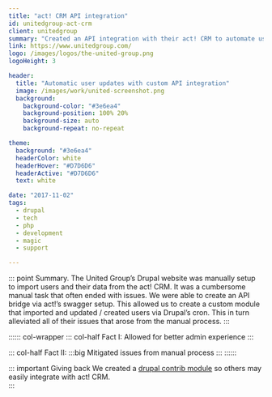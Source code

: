 ```yaml
---
title: "act! CRM API integration"
id: unitedgroup-act-crm
client: unitedgroup
summary: "Created an API integration with their act! CRM to automate user updates."
link: https://www.unitedgroup.com/
logo: /images/logos/the-united-group.png
logoHeight: 3

header:
  title: "Automatic user updates with custom API integration"
  image: /images/work/united-screenshot.png
  background:
    background-color: "#3e6ea4"
    background-position: 100% 20%
    background-size: auto
    background-repeat: no-repeat

theme:
  background: "#3e6ea4"
  headerColor: white
  headerHover: "#D7D6D6"
  headerActive: "#D7D6D6"
  text: white

date: "2017-11-02"
tags:
  - drupal
  - tech
  - php
  - development
  - magic
  - support

---
```



::: point Summary.
The United Group’s Drupal website was manually setup to import users and their data from the act! CRM.  It was a cumbersome manual task that often ended with issues.  We were able to create an API bridge via act!’s swagger setup.  This allowed us to create a custom module that imported and updated / created users via Drupal’s cron.  This in turn alleviated all of their issues that arose from the manual process.
:::

:::::: col-wrapper
::: col-half Fact I:
Allowed for better admin experience
:::

::: col-half Fact II:
:::big
Mitigated issues from manual process
:::
::::::

::: important Giving back
We created a [drupal contrib module](https://www.drupal.org/project/act_api) so others may easily integrate with act! CRM.  
:::
